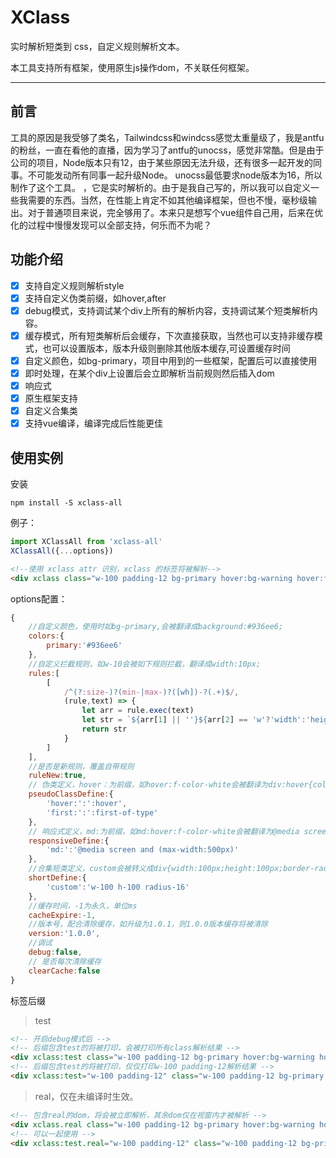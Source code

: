 # &#x20;XClass

实时解析短类到 css，自定义规则解析文本。

本工具支持所有框架，使用原生js操作dom，不关联任何框架。

---

## 前言

工具的原因是我受够了类名，Tailwindcss和windcss感觉太重量级了，我是antfu的粉丝，一直在看他的直播，因为学习了antfu的unocss，感觉非常酷。但是由于公司的项目，Node版本只有12，由于某些原因无法升级，还有很多一起开发的同事。不可能发动所有同事一起升级Node。 unocss最低要求node版本为16，所以制作了这个工具。 ，它是实时解析的。由于是我自己写的，所以我可以自定义一些我需要的东西。当然，在性能上肯定不如其他编译框架，但也不慢，毫秒级输出。对于普通项目来说，完全够用了。本来只是想写个vue组件自己用，后来在优化的过程中慢慢发现可以全部支持，何乐而不为呢？

## 功能介绍

* [X] 支持自定义规则解析style
* [X] 支持自定义伪类前缀，如hover,after
* [X] debug模式，支持调试某个div上所有的解析内容，支持调试某个短类解析内容。
* [X] 缓存模式，所有短类解析后会缓存，下次直接获取，当然也可以支持非缓存模式，也可以设置版本，版本升级则删除其他版本缓存,可设置缓存时间
* [X] 自定义颜色，如bg-primary，项目中用到的一些框架，配置后可以直接使用
* [X] 即时处理，在某个div上设置后会立即解析当前规则然后插入dom
* [X] 响应式
* [X] 原生框架支持
* [X] 自定义合集类
* [X] 支持vue编译，编译完成后性能更佳

## 使用实例

安装
```node
npm install -S xclass-all
```
例子：

```javascript
import XClassAll from 'xclass-all'
XClassAll({...options})
```
```html
<!--使用 xclass attr 识别，xclass 的标签将被解析-->
<div xclass class="w-100 padding-12 bg-primary hover:bg-warning hover:f-color-white flex align-center justify-center radius-50 cursor-pointer">example</div>
```
options配置：
```javascript
{
    //自定义颜色，使用时如bg-primary,会被翻译成background:#936ee6;
    colors:{
        primary:'#936ee6'
    },
    //自定义拦截规则，如w-10会被如下规则拦截，翻译成width:10px;
    rules:[
        [
            /^(?:size-)?(min-|max-)?([wh])-?(.+)$/,
            (rule,text) => {
                let arr = rule.exec(text)
                let str = `${arr[1] || ''}${arr[2] == 'w'?'width':'height'}:${handleSize(arr[3])};`
                return str 
            }
        ]
    ],
    //是否是新规则，覆盖自带规则
    ruleNew:true,
    // 伪类定义，hover：为前缀，如hover:f-color-white会被翻译为div:hover{color:white;}
    pseudoClassDefine:{
        'hover:':':hover',
        'first:':':first-of-type'
    },
    // 响应式定义，md:为前缀，如md:hover:f-color-white会被翻译为@media screen and (max-width:500px){div:hover{color:white;}}
    responsiveDefine:{
        'md:':'@media screen and (max-width:500px)'
    },
    //合集短类定义，custom会被转义成div{width:100px;height:100px;border-radius:16px;}
    shortDefine:{
        'custom':'w-100 h-100 radius-16'
    },
    //缓存时间，-1为永久，单位ms
    cacheExpire:-1,
    //版本号，配合清除缓存，如升级为1.0.1，则1.0.0版本缓存将被清除
    version:'1.0.0',
    //调试
    debug:false,
    // 是否每次清除缓存
    clearCache:false
}
```

标签后缀

> test
```html
<!-- 开启debug模式后 -->
<!-- 后缀包含test的将被打印，会被打印所有class解析结果 -->
<div xclass:test class="w-100 padding-12 bg-primary hover:bg-warning hover:f-color-white flex align-center justify-center radius-50 cursor-pointer">example</div>
<!-- 后缀包含test的将被打印，仅仅打印w-100 padding-12解析结果 -->
<div xclass:test="w-100 padding-12" class="w-100 padding-12 bg-primary hover:bg-warning hover:f-color-white flex align-center justify-center radius-50 cursor-pointer">example</div>
```
> real，仅在未编译时生效。
```html
<!-- 包含real的dom，将会被立即解析，其余dom仅在视窗内才被解析 -->
<div xclass.real class="w-100 padding-12 bg-primary hover:bg-warning hover:f-color-white flex align-center justify-center radius-50 cursor-pointer">example</div>
<!-- 可以一起使用 -->
<div xclass:test.real="w-100 padding-12" class="w-100 padding-12 bg-primary hover:bg-warning hover:f-color-white flex align-center justify-center radius-50 cursor-pointer">example</div>
```
